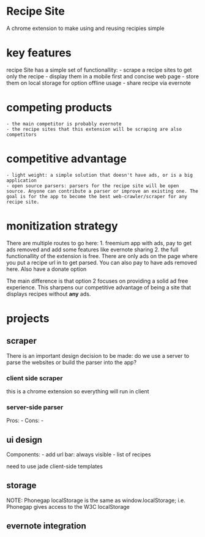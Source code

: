 # Recipe Site
A chrome extension to make using and reusing recipies simple

# key features
recipe Site has a simple set of functionallity:
	- scrape a recipe sites to get only the recipe
	- display them in a mobile first and concise web page
	- store them on local storage for option offline usage
	- share recipe via evernote

# competing products
	- the main competitor is probably evernote
	- the recipe sites that this extension will be scraping are also competitors

# competitive advantage
	- light weight: a simple solution that doesn't have ads, or is a big application
	- open source parsers: parsers for the recipe site will be open source. Anyone can contribute a parser or improve an existing one. The goal is for the app to become the best web-crawler/scraper for any recipe site.

# monitization strategy
There are multiple routes to go here:
	1. freemium app with ads, pay to get ads removed and add some features like evernote sharing
	2. the full functionallity of the extension is free. There are only ads on the page where you put a recipe url in to get parsed.  You can also pay to have ads removed here.  Also have a donate option

The main difference is that option 2 focuses on providing a solid ad free experience.  This sharpens our competitive advantage of being a site that displays recipes without **any** ads.  

# projects

## scraper
There is an important design decision to be made: do we use a server to parse the websites or build the parser into the app?
### client side scraper
this is a chrome extension so everything will run in client

### server-side parser
Pros:
	- 
Cons: 
	-
## ui design
Components:
	- add url bar: always visible
	- list of recipes

need to use jade client-side templates


## storage
NOTE: Phonegap localStorage is the same as window.localStorage; i.e. Phonegap gives access to the W3C localStorage
## evernote integration